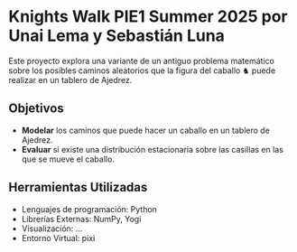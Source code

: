 # Knights Walk PIE1 Summer 2025 por Unai Lema y Sebastián Luna
Este proyecto explora una variante de un antiguo problema matemático sobre los posibles caminos aleatorios que la figura del caballo ♞ puede realizar en un tablero de Ajedrez. 

## Objetivos
- **Modelar** los caminos que puede hacer un caballo en un tablero de Ajedrez.
- **Evaluar** si existe una distribución estacionaria sobre las casillas en las que se mueve el caballo.

## Herramientas Utilizadas

- Lenguajes de programación: Python
- Librerías Externas: NumPy, Yogi
- Visualización: ...
- Entorno Virtual: pixi



